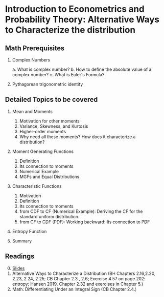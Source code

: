 # Introduction to Econometrics and Probability Theory: Alternative Ways to Characterize the distribution

## Math Prerequisites

1. Complex Numbers
    
    a. What is complex number?
    b. How to define the absolute value of a complex number?
    c. What is Euler's Formula?
    
2. Pythagorean trigonometric identity

## Detailed Topics to be covered

1. Mean and Moments

    1. Motivation for other moments
    2. Variance, Skewness, and Kurtosis
    3. Higher-order moments
    4. Why need all these moments? How does it characterize a distribution?
    
2. Moment Generating Functions

    1. Definition
    2. Its connection to moments
    3. Numerical Example
    4. MGFs and Equal Distributions
    
    
3. Characteristic Functions

    1. Motivation
    2. Definition
    3. Its connection to moments
    4. from CDF to CF (Numerical Example): Deriving the CF for the standard uniform distribution.
    5. from CF to CDF (PDF): Working backward: Its connection to PDF
    
4. Entropy Function

5. Summary


## Readings

0. [Slides](../lectures/topic3_alternative-ways.pdf)
1. Alternative Ways to Characterize a Distribution (BH Chapters 2.16,2.20, 2.23, 2.24, 2.25; CB Chapter 2.3., 2.6; Exercise 4.57 on page 202: entropy; Hansen 2019, Chapter 2.32 and exercises in Chapter 5.)
2. Math: Differentiating Under an Integral Sign (CB Chapter 2.4.)


